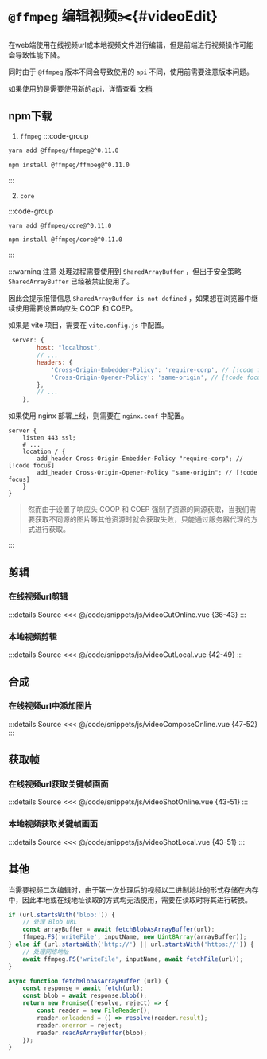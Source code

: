 # `@ffmpeg` 编辑视频:scissors:{#videoEdit}

在web端使用在线视频url或本地视频文件进行编辑，但是前端进行视频操作可能会导致性能下降。

同时由于 `@ffmpeg` 版本不同会导致使用的 `api` 不同，使用前需要注意版本问题。

如果使用的是<Badge type="tip" text="@ffmpeg^0.12.0" />需要使用新的api，详情查看 [文档](https://ffmpegwasm.netlify.app/docs/migration/)

## npm下载

1. `ffmpeg`
:::code-group
```bash [yarn]
yarn add @ffmpeg/ffmpeg@^0.11.0
```

```bash [npm]
npm install @ffmpeg/ffmpeg@^0.11.0
```
:::

2. `core`

:::code-group
```bash [yarn]
yarn add @ffmpeg/core@^0.11.0
```

```bash [npm]
npm install @ffmpeg/core@^0.11.0
```
:::

:::warning 注意
处理过程需要使用到 `SharedArrayBuffer` ，但出于安全策略 `SharedArrayBuffer` 已经被禁止使用了。

因此会提示报错信息 `SharedArrayBuffer is not defined` ，如果想在浏览器中继续使用需要设置响应头 COOP 和 COEP。

如果是 vite 项目，需要在 `vite.config.js` 中配置。

```js
 server: {
        host: "localhost",
        // ...
        headers: {
            'Cross-Origin-Embedder-Policy': 'require-corp', // [!code focus]
            'Cross-Origin-Opener-Policy': 'same-origin', // [!code focus]
        },
        // ...
    },
```

如果使用 nginx 部署上线，则需要在 `nginx.conf` 中配置。
```
server {
    listen 443 ssl;
    # ...
    location / {
        add_header Cross-Origin-Embedder-Policy "require-corp"; // [!code focus]
        add_header Cross-Origin-Opener-Policy "same-origin"; // [!code focus]
    }
}
```

>然而由于设置了响应头 COOP 和 COEP 强制了资源的同源获取，当我们需要获取不同源的图片等其他资源时就会获取失败，只能通过服务器代理的方式进行获取。

:::

## 剪辑

### 在线视频url剪辑

:::details Source
<<< @/code/snippets/js/videoCutOnline.vue {36-43}
:::

### 本地视频剪辑

:::details Source
<<< @/code/snippets/js/videoCutLocal.vue {42-49}
:::


## 合成

### 在线视频url中添加图片

:::details Source
<<< @/code/snippets/js/videoComposeOnline.vue {47-52}
:::


## 获取帧

### 在线视频url获取关键帧画面

:::details Source
<<< @/code/snippets/js/videoShotOnline.vue {43-51}
:::

### 本地视频获取关键帧画面

:::details Source
<<< @/code/snippets/js/videoShotLocal.vue {43-51}
:::


## 其他

当需要视频二次编辑时，由于第一次处理后的视频以二进制地址的形式存储在内存中，因此本地或在线地址读取的方式均无法使用，需要在读取时将其进行转换。

```js
if (url.startsWith('blob:')) {
    // 处理 Blob URL
    const arrayBuffer = await fetchBlobAsArrayBuffer(url);
    ffmpeg.FS('writeFile', inputName, new Uint8Array(arrayBuffer));
} else if (url.startsWith('http://') || url.startsWith('https://')) {
    // 处理网络地址
    await ffmpeg.FS('writeFile', inputName, await fetchFile(url));
}

async function fetchBlobAsArrayBuffer (url) {
    const response = await fetch(url);
    const blob = await response.blob();
    return new Promise((resolve, reject) => {
        const reader = new FileReader();
        reader.onloadend = () => resolve(reader.result);
        reader.onerror = reject;
        reader.readAsArrayBuffer(blob);
    });
}
```
